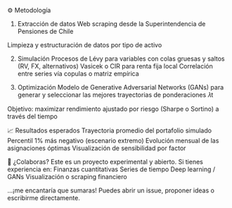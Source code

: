 ⚙️ Metodología
1. Extracción de datos
Web scraping desde la Superintendencia de Pensiones de Chile

Limpieza y estructuración de datos por tipo de activo

2. Simulación
Procesos de Lévy para variables con colas gruesas y saltos (RV, FX, alternativos)
Vasicek o CIR para renta fija local
Correlación entre series vía copulas o matriz empírica

3. Optimización
Modelo de Generative Adversarial Networks (GANs) para generar y seleccionar las mejores trayectorias de ponderaciones 𝜆t

Objetivo: maximizar rendimiento ajustado por riesgo (Sharpe o Sortino) a través del tiempo

📈 Resultados esperados
Trayectoria promedio del portafolio simulado
Percentil 1% más negativo (escenario extremo)
Evolución mensual de las asignaciones óptimas
Visualización de sensibilidad por factor

🤝 ¿Colaboras?
Este es un proyecto experimental y abierto. Si tienes experiencia en:
Finanzas cuantitativas
Series de tiempo
Deep learning / GANs
Visualización o scraping financiero

...¡me encantaría que sumaras! Puedes abrir un issue, proponer ideas o escribirme directamente.
